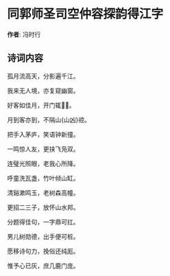 # 同郭师圣司空仲容探韵得江字

**作者**: 冯时行

## 诗词内容

孤月流高天，分影遍千江。

我来无人境，亦复窥幽窗。

好客如佳月，开门辄𪭢𪭢。

月到客亦到，不隔山{山凶}谾。

把手入茅庐，笑语钟新撞。

一鸣惊人友，更挟飞凫双。

连璧光照眼，老我心所降。

呼童洗瓦盏，竹叶倾山缸。

清谿漱鸣玉，老树森高幢。

更招二三子，放怀山水邦。

分题得佳句，一字鼎可扛。

男儿树勋德，出手便可桩。

愿移诗句力，挽俗还纯厖。

惟予心已灰，庶几鹿门庞。


